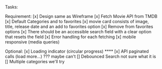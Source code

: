 Tasks:

Requirement:
[x] Design same as Wireframe
[x] Fetch Movie API from TMDB
[x] Default Categories and to favorites
[x] movie card consists of image, title, release date and an add to favorites option
[x] Remove from favorites options
[x] There should be an accessible search field with a clear option that resets the field
[x] Error handling for each fetching
[x] mobile responsive (media queries)


Optional:
[x] Loading indicator (circular progress) ****
[x] API paginated calls (load more...) ??? maybe can't
[] Debounced Search not sure what it is
[] Multiple categories we'll try